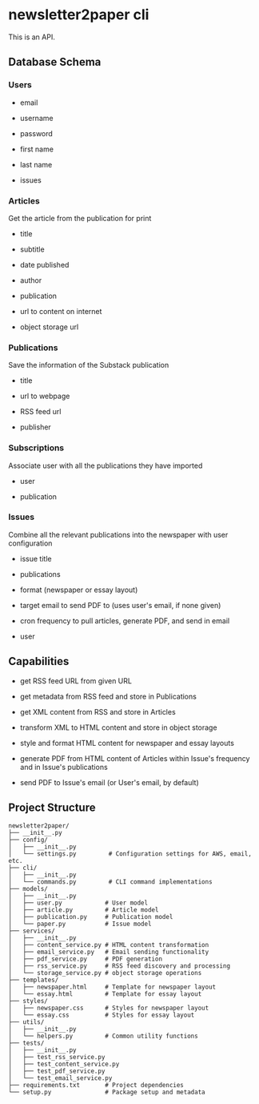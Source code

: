 # newsletter2paper cli

This is an API. 


## Database Schema


### Users

- email

- username

- password

- first name

- last name

- issues


### Articles

Get the article from the publication for print

- title

- subtitle

- date published

- author

- publication

- url to content on internet

- object storage url


### Publications

Save the information of the Substack publication

- title

- url to webpage

- RSS feed url

- publisher


### Subscriptions

Associate user with all the publications they have imported

- user

- publication


### Issues

Combine all the relevant publications into the newspaper with user configuration

- issue title

- publications

- format (newspaper or essay layout)

- target email to send PDF to (uses user's email, if none given)

- cron frequency to pull articles, generate PDF, and send in email

- user


## Capabilities

- get RSS feed URL from given URL

- get metadata from RSS feed and store in Publications

- get XML content from RSS and store in Articles

- transform XML to HTML content and store in object storage

- style and format HTML content for newspaper and essay layouts

- generate PDF from HTML content of Articles within Issue's frequency and in Issue's publications

- send PDF to Issue's email (or User's email, by default)


## Project Structure

```
newsletter2paper/
├── __init__.py
├── config/
│   ├── __init__.py
│   └── settings.py         # Configuration settings for AWS, email, etc.
├── cli/
│   ├── __init__.py
│   └── commands.py         # CLI command implementations
├── models/
│   ├── __init__.py
│   ├── user.py            # User model
│   ├── article.py         # Article model
│   ├── publication.py     # Publication model
│   └── paper.py           # Issue model
├── services/
│   ├── __init__.py
│   ├── content_service.py # HTML content transformation
│   ├── email_service.py   # Email sending functionality
│   ├── pdf_service.py     # PDF generation
│   ├── rss_service.py     # RSS feed discovery and processing
│   └── storage_service.py # object storage operations
├── templates/
│   ├── newspaper.html     # Template for newspaper layout
│   └── essay.html         # Template for essay layout
├── styles/
│   ├── newspaper.css      # Styles for newspaper layout
│   └── essay.css          # Styles for essay layout
├── utils/
│   ├── __init__.py
│   └── helpers.py         # Common utility functions
├── tests/
│   ├── __init__.py
│   ├── test_rss_service.py
│   ├── test_content_service.py
│   ├── test_pdf_service.py
│   └── test_email_service.py
├── requirements.txt       # Project dependencies
└── setup.py               # Package setup and metadata
```